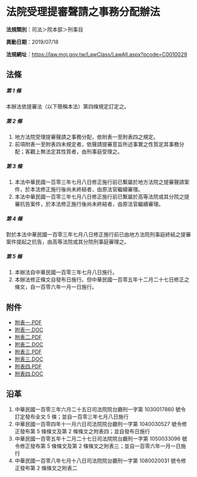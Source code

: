 # 法院受理提審聲請之事務分配辦法



**法規類別**：司法＞院本部＞刑事目

**異動日期**：2019/07/18  

**法規網址**：https://law.moj.gov.tw/LawClass/LawAll.aspx?pcode=C0010029



## 法條
##### 第 1 條
本辦法依提審法（以下簡稱本法）第四條規定訂定之。

##### 第 2 條
1. 地方法院受理提審聲請之事務分配，依附表一至附表四之規定。
1. 前項附表一至附表四未規定者，依聲請提審意旨所述事實之性質定其事務分配；客觀上無法定其性質者，由刑事庭受理之。

##### 第 3 條
1. 本法中華民國一百零三年七月八日修正施行前已繫屬於地方法院之提審聲請案件，於本法修正施行後尚未終結者，由原法官繼續審理。
1. 本法中華民國一百零三年七月八日修正施行前已繫屬於高等法院或其分院之提審抗告案件，於本法修正施行後尚未終結者，由原法官繼續審理。

##### 第 4 條
對於本法中華民國一百零三年七月八日修正施行前已由地方法院刑事庭終結之提審案件提起之抗告，由高等法院或其分院刑事庭審理之。

##### 第 5 條
1. 本辦法自中華民國一百零三年七月八日施行。
1. 本辦法修正條文自發布日施行。但中華民國一百零五年十二月二十七日修正之條文，自一百零六年一月一日施行。
## 附件
* [附表一.PDF](https://law.moj.gov.tw/LawClass/LawGetFile.ashx?FileId=0000235815)
* [附表一.DOC](https://law.moj.gov.tw/LawClass/LawGetFile.ashx?FileId=0000147363)
* [附表二.PDF](https://law.moj.gov.tw/LawClass/LawGetFile.ashx?FileId=0000251939)
* [附表二.DOC](https://law.moj.gov.tw/LawClass/LawGetFile.ashx?FileId=0000251940)
* [附表三.PDF](https://law.moj.gov.tw/LawClass/LawGetFile.ashx?FileId=0000236485)
* [附表三.DOC](https://law.moj.gov.tw/LawClass/LawGetFile.ashx?FileId=0000189570)
* [附表四.PDF](https://law.moj.gov.tw/LawClass/LawGetFile.ashx?FileId=0000236426)
* [附表四.DOC](https://law.moj.gov.tw/LawClass/LawGetFile.ashx?FileId=0000169123)
## 沿革
1. 中華民國一百零三年六月二十五日司法院院台廳刑一字第 1030017860 號令訂定發布全文 5  條；並自一百零三年七月八日施行
1. 中華民國一百零四年十一月六日司法院院台廳刑一字第 1040030527 號令修正發布第 5  條條文及第 2  條條文之附表四；並自發布日施行
1. 中華民國一百零五年十二月二十七日司法院院台廳刑一字第 1050033096 號令修正發布第 5  條條文及第 2  條條文之附表三；並自一百零六年一月一日施行
1. 中華民國一百零八年七月十八日司法院院台廳刑一字第 1080020031 號令修正發布第 2  條條文之附表二
